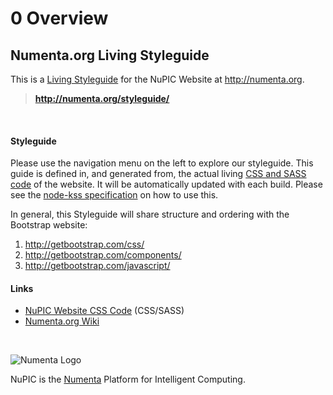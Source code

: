 <h1 class="kss-title"><span class="kss-ref">0</span> Overview</h1>

## Numenta.org Living Styleguide

This is a [Living Styleguide](http://www.webdesignerdepot.com/2014/09/how-to-make-your-code-easily-maintainable-with-living-style-guides/)
for the NuPIC Website at http://numenta.org.

> **http://numenta.org/styleguide/**

<br/>

#### Styleguide

Please use the navigation menu on the left to explore our styleguide. This
guide is defined in, and generated from, the actual living
[CSS and SASS code](https://github.com/numenta/numenta.org/tree/gh-pages/assets/css)
of the website. It will be automatically updated with each build. Please
see the [node-kss specification](https://github.com/kss-node/kss/blob/spec/SPEC.md)
on how to use this.

In general, this Styleguide will share structure and ordering with the
Bootstrap website:
1. http://getbootstrap.com/css/
1. http://getbootstrap.com/components/
1. http://getbootstrap.com/javascript/

#### Links

* [NuPIC Website CSS Code](https://github.com/numenta/numenta.org/tree/gh-pages/assets/css) (CSS/SASS)
* [Numenta.org Wiki](https://github.com/numenta/numenta.org/wiki)

<br/>

![Numenta Logo](http://numenta.com/assets/img/logo/numenta.png)

NuPIC is the [Numenta](http://numenta.com) Platform for Intelligent Computing.
